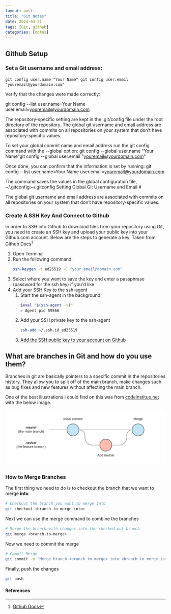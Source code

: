 ```yaml
---
layout: post
title: "Git Notes"
date: 2024-04-21
tags: [Git, github]
categories: [notes]
---
```


## Github Setup

### Set a Git username and email address:

```
git config user.name "Your Name" git config user.email "youremail@yourdomain.com"

```

Verify that the changes were made correctly:

git config --list
user.name=Your Name
user.email=youremail@yourdomain.com

The repository-specific setting are kept in the .git/config file under the root directory of the repository.
The global git username and email address are associated with commits on all repositories on your system that don’t have repository-specific values.

To set your global commit name and email address run the git config command with the --global option:
git config --global user.name "Your Name"git config --global user.email "youremail@yourdomain.com"

Once done, you can confirm that the information is set by running:
git config --list
user.name=Your Name
user.email=youremail@yourdomain.com

The command saves the values in the global configuration file, ~/.gitconfig:~/.gitconfig
Setting Global Git Username and Email #

The global git username and email address are associated with commits on all repositories on your system that don’t have repository-specific values.

### Create A SSH Key And Connect to Github

In order to SSH into Github to download files from your repository using Git, you need to create an SSH key and upload your public key into your Github.com account. Below are the steps to generate a key. Taken from Github Docs[^1]

1. Open Terminal
1. Run the following command:
    ```bash
    ssh-keygen -t ed25519 -C "your_email@domain.com"
    ```
1. Select where you want to save the key and enter a passphrase (password for the ssh key) if you'd like
1. Add your SSH Key to the ssh-agent
    1. Start the ssh-agent in the background
        ```bash
        $eval "$(ssh-agent -s)"
        > Agent pid 59566
        ```
    1. Add your SSH private key to the ssh-agent
        ```bash
        ssh-add ~/.ssh.id_ed25519
        ```
    1. [Add the SSH public key to your account on Github](https://docs.github.com/en/authentication/connecting-to-github-with-ssh/adding-a-new-ssh-key-to-your-github-account)

## What are branches in Git and how do you use them?

Branches in git are basically pointers to a specific commit in the repositories history. They allow you to split off of the main branch, make changes such as bug fixes and new features without affecting the main branch.

One of the best illustrations I could find on this was from [codeinstitue.net](https://codeinstitute.net/global/blog/git-branches/) with the below image.

![Git Branch Diagram](/assets/img/git-branch-diagram.png)

### How to Merge Branches

The first thing we need to do is to checkout the branch that we want to merge **into**.

```bash
# Checkout the branch you want to merge into
git checkout <branch-to-merge-into>
```

Next we can use the merge command to combine the branches

```bash
# Merge the branch with changes into the checked out branch
git merge <branch-to-merge>
```

Now we need to commit the merge

```bash
# Commit Merge
git commit -m "Merge branch <branch_to_merge> into <branch_to_merge_into>"
```
Finally, push the changes

```bash
git push
```


#### References
[^1]: [Github Docs](https://docs.github.com/en/authentication/connecting-to-github-with-ssh/generating-a-new-ssh-key-and-adding-it-to-the-ssh-agent?platform=linux)

